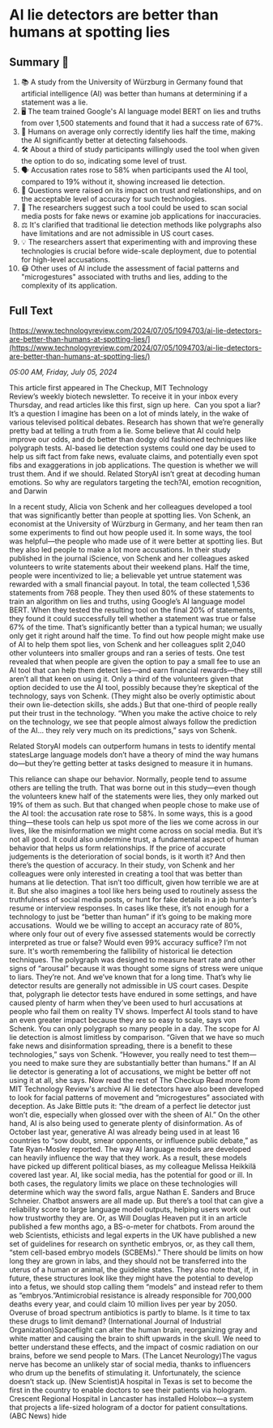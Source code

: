 # AI lie detectors are better than humans at spotting lies

## Summary 🤖

1. 📚 A study from the University of Würzburg in Germany found that artificial intelligence (AI) was better than humans at determining if a statement was a lie.
2. 🖥️ The team trained Google's AI language model BERT on lies and truths from over 1,500 statements and found that it had a success rate of 67%.
3. 👥 Humans on average only correctly identify lies half the time, making the AI significantly better at detecting falsehoods.
4. 🛠️ About a third of study participants willingly used the tool when given the option to do so, indicating some level of trust.
5. 🗣️ Accusation rates rose to 58% when participants used the AI tool, compared to 19% without it, showing increased lie detection.
6. 🤔 Questions were raised on its impact on trust and relationships, and on the acceptable level of accuracy for such technologies.
7. 🔎 The researchers suggest such a tool could be used to scan social media posts for fake news or examine job applications for inaccuracies.
8. ⚖️ It's clarified that traditional lie detection methods like polygraphs also have limitations and are not admissible in US court cases.
9. 💡 The researchers assert that experimenting with and improving these technologies is crucial before wide-scale deployment, due to potential for high-level accusations.
10. 😷 Other uses of AI include the assessment of facial patterns and "microgestures" associated with truths and lies, adding to the complexity of its application.


## Full Text

[https://www.technologyreview.com/2024/07/05/1094703/ai-lie-detectors-are-better-than-humans-at-spotting-lies/](https://www.technologyreview.com/2024/07/05/1094703/ai-lie-detectors-are-better-than-humans-at-spotting-lies/)

*05:00 AM, Friday, July 05, 2024*

This article first appeared in The Checkup, MIT Technology Review’s weekly biotech newsletter. To receive it in your inbox every Thursday, and read articles like this first, sign up here.  Can you spot a liar? It’s a question I imagine has been on a lot of minds lately, in the wake of various televised political debates. Research has shown that we’re generally pretty bad at telling a truth from a lie. Some believe that AI could help improve our odds, and do better than dodgy old fashioned techniques like polygraph tests. AI-based lie detection systems could one day be used to help us sift fact from fake news, evaluate claims, and potentially even spot fibs and exaggerations in job applications. The question is whether we will trust them. And if we should. Related StoryAI isn’t great at decoding human emotions. So why are regulators targeting the tech?AI, emotion recognition, and Darwin

In a recent study, Alicia von Schenk and her colleagues developed a tool that was significantly better than people at spotting lies. Von Schenk, an economist at the University of Würzburg in Germany, and her team then ran some experiments to find out how people used it. In some ways, the tool was helpful—the people who made use of it were better at spotting lies. But they also led people to make a lot more accusations. In their study published in the journal iScience, von Schenk and her colleagues asked volunteers to write statements about their weekend plans. Half the time, people were incentivized to lie; a believable yet untrue statement was rewarded with a small financial payout. In total, the team collected 1,536 statements from 768 people. They then used 80% of these statements to train an algorithm on lies and truths, using Google’s AI language model BERT. When they tested the resulting tool on the final 20% of statements, they found it could successfully tell whether a statement was true or false 67% of the time. That’s significantly better than a typical human; we usually only get it right around half the time. To find out how people might make use of AI to help them spot lies, von Schenk and her colleagues split 2,040 other volunteers into smaller groups and ran a series of tests. One test revealed that when people are given the option to pay a small fee to use an AI tool that can help them detect lies—and earn financial rewards—they still aren’t all that keen on using it. Only a third of the volunteers given that option decided to use the AI tool, possibly because they’re skeptical of the technology, says von Schenk. (They might also be overly optimistic about their own lie-detection skills, she adds.) But that one-third of people really put their trust in the technology. “When you make the active choice to rely on the technology, we see that people almost always follow the prediction of the AI… they rely very much on its predictions,” says von Schenk.

Related StoryAI models can outperform humans in tests to identify mental statesLarge language models don’t have a theory of mind the way humans do—but they’re getting better at tasks designed to measure it in humans.

This reliance can shape our behavior. Normally, people tend to assume others are telling the truth. That was borne out in this study—even though the volunteers knew half of the statements were lies, they only marked out 19% of them as such. But that changed when people chose to make use of the AI tool: the accusation rate rose to 58%. In some ways, this is a good thing—these tools can help us spot more of the lies we come across in our lives, like the misinformation we might come across on social media. But it’s not all good. It could also undermine trust, a fundamental aspect of human behavior that helps us form relationships. If the price of accurate judgements is the deterioration of social bonds, is it worth it? And then there’s the question of accuracy. In their study, von Schenk and her colleagues were only interested in creating a tool that was better than humans at lie detection. That isn’t too difficult, given how terrible we are at it. But she also imagines a tool like hers being used to routinely assess the truthfulness of social media posts, or hunt for fake details in a job hunter’s resume or interview responses. In cases like these, it’s not enough for a technology to just be “better than human” if it’s going to be making more accusations.  Would we be willing to accept an accuracy rate of 80%, where only four out of every five assessed statements would be correctly interpreted as true or false? Would even 99% accuracy suffice? I’m not sure. It's worth remembering the fallibility of historical lie detection techniques. The polygraph was designed to measure heart rate and other signs of “arousal” because it was thought some signs of stress were unique to liars. They’re not. And we’ve known that for a long time. That’s why lie detector results are generally not admissible in US court cases. Despite that, polygraph lie detector tests have endured in some settings, and have caused plenty of harm when they’ve been used to hurl accusations at people who fail them on reality TV shows. Imperfect AI tools stand to have an even greater impact because they are so easy to scale, says von Schenk. You can only polygraph so many people in a day. The scope for AI lie detection is almost limitless by comparison. “Given that we have so much fake news and disinformation spreading, there is a benefit to these technologies,” says von Schenk. “However, you really need to test them—you need to make sure they are substantially better than humans.” If an AI lie detector is generating a lot of accusations, we might be better off not using it at all, she says.  Now read the rest of The Checkup Read more from MIT Technology Review's archive AI lie detectors have also been developed to look for facial patterns of movement and “microgestures” associated with deception. As Jake Bittle puts it: “the dream of a perfect lie detector just won’t die, especially when glossed over with the sheen of AI.” On the other hand, AI is also being used to generate plenty of disinformation. As of October last year, generative AI was already being used in at least 16 countries to “sow doubt, smear opponents, or influence public debate,” as Tate Ryan-Mosley reported. The way AI language models are developed can heavily influence the way that they work. As a result, these models have picked up different political biases, as my colleague Melissa Heikkilä covered last year. AI, like social media, has the potential for good or ill. In both cases, the regulatory limits we place on these technologies will determine which way the sword falls, argue Nathan E. Sanders and Bruce Schneier. Chatbot answers are all made up. But there’s a tool that can give a reliability score to large language model outputs, helping users work out how trustworthy they are. Or, as Will Douglas Heaven put it in an article published a few months ago, a BS-o-meter for chatbots. From around the web Scientists, ethicists and legal experts in the UK have published a new set of guidelines for research on synthetic embryos, or, as they call them, “stem cell-based embryo models (SCBEMs).” There should be limits on how long they are grown in labs, and they should not be transferred into the uterus of a human or animal, the guideline states. They also note that, if, in future, these structures look like they might have the potential to develop into a fetus, we should stop calling them “models” and instead refer to them as “embryos.”Antimicrobial resistance is already responsible for 700,000 deaths every year, and could claim 10 million lives per year by 2050. Overuse of broad spectrum antibiotics is partly to blame. Is it time to tax these drugs to limit demand? (International Journal of Industrial Organization)Spaceflight can alter the human brain, reorganizing gray and white matter and causing the brain to shift upwards in the skull. We need to better understand these effects, and the impact of cosmic radiation on our brains, before we send people to Mars. (The Lancet Neurology)The vagus nerve has become an unlikely star of social media, thanks to influencers who drum up the benefits of stimulating it. Unfortunately, the science doesn’t stack up. (New Scientist)A hospital in Texas is set to become the first in the country to enable doctors to see their patients via hologram. Crescent Regional Hospital in Lancaster has installed Holobox—a system that projects a life-sized hologram of a doctor for patient consultations. (ABC News) hide

